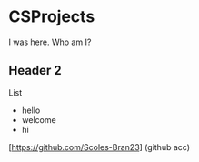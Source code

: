 # CSProjects

I was here. Who am I?

## Header 2

List
- hello
- welcome
- hi

[https://github.com/Scoles-Bran23] (github acc)
